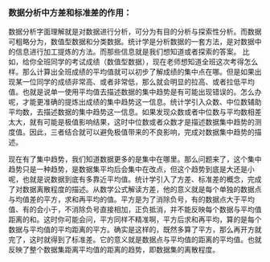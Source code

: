 ### 数据分析中方差和标准差的作用：
数据分析字面理解就是对数据进行分析，可分为有目的分析与探索性分析。而数据可粗略分为，数值型数据和分类数据。统计学是分析数据的一套方法，是对数据中的信息进行加工提炼的方法。而那些信息就是我们想知道或者探索的答案。
比如，给你全班同学的考试成绩（数值型数据），现在老师想知道全班这次考得怎么样。那么计算出全班成绩的平均值就可以初步了解成绩的集中点在哪。但是如果出现某一位同学的成绩非常高、或者非常低，那么就会明显的拉高、或者拉低平均值。也就是说单一使用平均值去描述数据的集中趋势是有可能出现错误的。怎么办呢，才能更准确的提炼出成绩的集中趋势这一信息。统计学引入众数、中位数辅助平均数，去描述数据的集中趋势这一信息。如果发现众数或者中位数与平均数相差太大，就有可能是极值影响结果，这时中位数或者众数才是描述数据集中趋势的测度值。因此，三者结合就可以避免极值带来的不良影响，完成对数据集中趋势的描述。

现在有了集中趋势，我们知道数据更多的是集中在哪里。那么问题来了，这个集中趋势只是一种趋势，是数据集平均后会集中在改点，但这个趋势到底是大还是小呢，也就是说数据到底有多靠近平均值。统计学引入了方差、标准差的概念，完成了对数据离散程度的描述。从数学公式解读方差，他的意义就是每个单独的数据点与均值差的平方，求和再平均的值。平方是为了消除负号，有的数据点大于平均值、有的会小于，不消除负号直接相加，正负抵消，并不能反映每个数据与平均值距离的和。这时你可能会问，平方同样不精准啊，平方后求和再平均，算的是每个数据与平均值的平均距离的平方。确实是这样的，既然多算了平方，那么再开方就完了，这时就得到了标准差。它的意义就是数据点与平均值的距离的平均值。也就反映了整个数据集距离平均值的距离的趋势，即数据集的离散程度。


